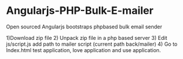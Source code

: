 # Angularjs-PHP-Bulk-E-mailer
Open sourced Angularjs bootstraps phpbased bulk email sender

1)Download zip file
2) Unpack zip file in a php based server
3) Edit js/script.js add path to mailer script (current path back/mailer)
4) Go to Index.html test application, love application and use application.
